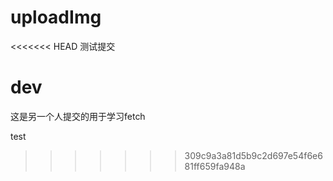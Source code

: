 # uploadImg

<<<<<<< HEAD
测试提交

dev
=======
这是另一个人提交的用于学习fetch

test
>>>>>>> 309c9a3a81d5b9c2d697e54f6e681ff659fa948a
